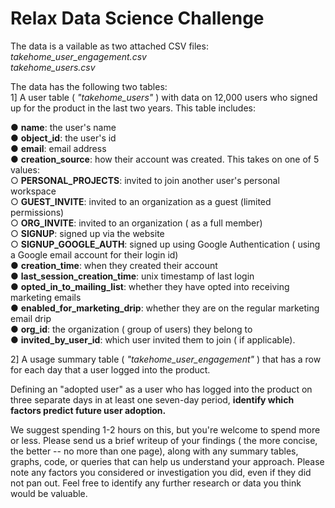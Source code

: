 # Relax Data Science Challenge
The data is a vailable as two attached CSV files:   
*takehome_user_engagement.csv*  
*takehome_users.csv*

The data has the following two tables:   
1] A user table ( *"takehome_users"* ) with data on 12,000 users who signed up for the product in the last two years.  This table includes:   

● __name__: the user's name   
● __object_id__: the user's id   
● __email__: email address   
● __creation_source__: how their account was created. This takes on one of 5 values:   
○ __PERSONAL_PROJECTS__: invited to join another user's personal workspace   
○ __GUEST_INVITE__: invited to an organization as a guest (limited permissions)   
○ __ORG_INVITE__: invited to an organization ( as a full member)   
○ __SIGNUP__: signed up via the website   
○ __SIGNUP_GOOGLE_AUTH__: signed up using Google Authentication ( using a Google email account for their login id)   
● __creation_time__: when they created their account   
● __last_session_creation_time__: unix timestamp of last login   
● __opted_in_to_mailing_list__: whether they have opted into receiving marketing emails   
● __enabled_for_marketing_drip__: whether they are on the regular marketing email drip   
● __org_id__: the organization ( group of users) they belong to   
● __invited_by_user_id__: which user invited them to join ( if applicable).   

2] A usage summary table ( *"takehome_user_engagement"* ) that has a row for each day that a user logged into the product. 

Defining an "adopted user" as a user who has logged into the product on three separate days in at least one seven-day period, **identify which factors predict future user adoption.** 
 
We suggest spending 1-2 hours on this, but you're welcome to spend more or less. Please send us a brief writeup of your findings ( the more concise, the better -- no more than one page), along with any summary tables, graphs, code, or queries that can help us understand your approach. Please note any factors you considered or investigation you did, even if they did not pan out. Feel free to identify any further research or data you think would be valuable. 
